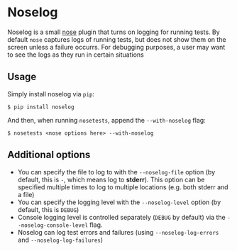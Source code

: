 # Noselog

Noselog is a small [nose](http://nose.readthedocs.org/en/latest/) plugin that turns on logging for running tests. By default `nose` captures logs of running tests, but does not show them on the screen unless a failure occurrs. For debugging purposes, a user may want to see the logs as they run in certain situations

## Usage

Simply install noselog via `pip`:

    $ pip install noselog
    
And then, when running `nosetests`, append the `--with-noselog` flag:

    $ nosetests <nose options here> --with-noselog
    
## Additional options

* You can specify the file to log to with the `--noselog-file` option (by default, this is `-`, which means log to **stderr**). This option can be specified multiple times to log to multiple locations (e.g. both stderr and a file)
* You can specify the logging level with the `--noselog-level` option (by default, this is `DEBUG`)
* Console logging level is controlled separately (`DEBUG` by default) via the `--noselog-console-level` flag.
* Noselog can log test errors and failures (using `--noselog-log-errors` and `--noselog-log-failures`)



